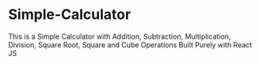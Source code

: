 # Simple-Calculator
This is a Simple Calculator with Addition, Subtraction, Multiplication, Division, Square Root, Square and Cube Operations Built Purely with React JS 
